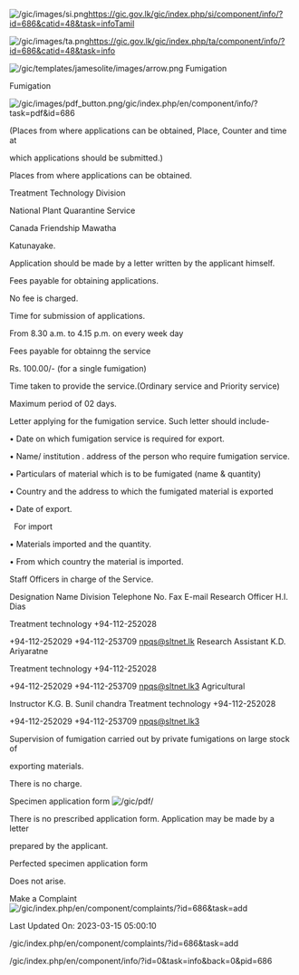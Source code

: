<!-- Source: https://gic.gov.lk/gic/index.php/en/component/info/?id=686&catid=48&task=info -->

![/gic/images/si.png](/gic/images/si.png)https://gic.gov.lk/gic/index.php/si/component/info/?id=686&catid=48&task=infoTamil

![/gic/images/ta.png](/gic/images/ta.png)https://gic.gov.lk/gic/index.php/ta/component/info/?id=686&catid=48&task=info

![/gic/templates/jamesolite/images/arrow.png](/gic/templates/jamesolite/images/arrow.png) Fumigation

Fumigation

![/gic/images/pdf_button.png](/gic/images/pdf_button.png)/gic/index.php/en/component/info/?task=pdf&id=686

(Places from where applications can be obtained, Place, Counter and time at

which applications should be submitted.)

Places from where applications can be obtained.

Treatment Technology Division

National Plant Quarantine Service

Canada Friendship Mawatha

Katunayake.

Application should be made by a letter written by the applicant himself.

Fees payable for obtaining applications.

No fee is charged.

Time for submission of applications.

From 8.30 a.m. to 4.15 p.m. on every week day

Fees payable for obtainng the service

Rs. 100.00/- (for a single fumigation)

Time taken to provide the service.(Ordinary service and Priority service)

Maximum period of 02 days.

Letter applying for the fumigation service. Such letter should include-

• Date on which fumigation service is required for export.

• Name/ institution . address of the person who require fumigation service.

• Particulars of material which is to be fumigated (name & quantity)

• Country and the address to which the fumigated material is exported

• Date of export.

  For import

• Materials imported and the quantity.

• From which country the material is imported.

Staff Officers in charge of the Service.

Designation Name Division Telephone No. Fax E-mail Research Officer H.I. Dias

Treatment technology +94-112-252028

+94-112-252029 +94-112-253709 npqs@sltnet.lk Research Assistant K.D. Ariyaratne

Treatment technology +94-112-252028

+94-112-252029 +94-112-253709 npqs@sltnet.lk3 Agricultural

Instructor K.G. B. Sunil chandra Treatment technology +94-112-252028

+94-112-252029 +94-112-253709 npqs@sltnet.lk3

Supervision of fumigation carried out by private fumigations on large stock of

exporting materials.

There is no charge.

Specimen application form ![/gic/pdf/](/gic/pdf/)

There is no prescribed application form. Application may be made by a letter

prepared by the applicant.

Perfected specimen application form

Does not arise.

Make a Complaint ![/gic/index.php/en/component/complaints/?id=686&task=add](/gic/index.php/en/component/complaints/?id=686&task=add)

Last Updated On: 2023-03-15 05:00:10

/gic/index.php/en/component/complaints/?id=686&task=add

/gic/index.php/en/component/info/?id=0&task=info&back=0&pid=686